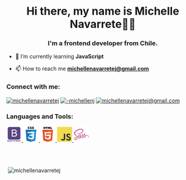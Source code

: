 <h1 align="center">Hi there, my name is Michelle Navarrete👩‍💻</h1>
<h3 align="center">I'm a frontend developer from Chile.</h3>

- 🌱 I’m currently learning **JavaScript**

- 📫 How to reach me **michellenavarretej@gmail.com**

<h3 align="left">Connect with me:</h3>
<p align="left">
<a href="https://codepen.io/michellenavarretej" target="blank"><img align="center" src="https://user-images.githubusercontent.com/89227071/136055085-6a4ee348-e21a-49f6-a5f8-dfafd10ed32b.png" alt="michellenavarretej" height="40" width="40" /></a>
<a href="https://linkedin.com/in/-michellenj" target="blank"><img align="center" src="https://user-images.githubusercontent.com/89227071/136055478-332be7c8-9d75-4f52-909a-bb52d4fca339.png" alt="-michellenj" height="40" width="40" /></a>
 <a href="mailto:michellenavarretej@gmail.com" target="blank"><img align="center" src="https://user-images.githubusercontent.com/89227071/136055693-0edca272-07d8-4bbc-ae3d-876f3e751cc5.png" alt="michellenavarretej@gmail.com" height="40" width="55" /></a>
</p>

<h3 align="left">Languages and Tools:</h3>
<p align="left"> <a href="https://getbootstrap.com" target="_blank"> <img src="https://raw.githubusercontent.com/devicons/devicon/master/icons/bootstrap/bootstrap-plain-wordmark.svg" alt="bootstrap" width="40" height="40"/> </a> <a href="https://www.w3schools.com/css/" target="_blank"> <img src="https://raw.githubusercontent.com/devicons/devicon/master/icons/css3/css3-original-wordmark.svg" alt="css3" width="40" height="40"/> </a> <a href="https://www.w3.org/html/" target="_blank"> <img src="https://raw.githubusercontent.com/devicons/devicon/master/icons/html5/html5-original-wordmark.svg" alt="html5" width="40" height="40"/> </a> <a href="https://developer.mozilla.org/en-US/docs/Web/JavaScript" target="_blank"> <img src="https://raw.githubusercontent.com/devicons/devicon/master/icons/javascript/javascript-original.svg" alt="javascript" width="40" height="40"/> </a> <a href="https://sass-lang.com" target="_blank"> <img src="https://raw.githubusercontent.com/devicons/devicon/master/icons/sass/sass-original.svg" alt="sass" width="40" height="40"/> </a> </p>
<br>
<br>
<p>&nbsp;<img align="center" src="https://github-readme-stats.vercel.app/api?username=michellenavarretej&show_icons=true&locale=en" alt="michellenavarretej" /></p>



<!--
**michellenavarretej/michellenavarretej** is a ✨ _special_ ✨ repository because its `README.md` (this file) appears on your GitHub profile.

Here are some ideas to get you started:

- 🔭 I’m currently working on ...
- 🌱 I’m currently learning ...
- 👯 I’m looking to collaborate on ...
- 🤔 I’m looking for help with ...
- 💬 Ask me about ...
- 📫 How to reach me: ...
- 😄 Pronouns: ...
- ⚡ Fun fact: ...
-->
